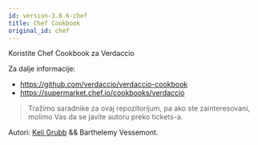 ```yaml
---
id: version-3.8.6-chef
title: Chef Cookbook
original_id: chef
---
```


Koristite Chef Cookbook za Verdaccio

Za dalje informacije:

* <https://github.com/verdaccio/verdaccio-cookbook>
* <https://supermarket.chef.io/cookbooks/verdaccio>

> Tražimo saradnike za ovaj repozitorijum, pa ako ste zainteresovani, molimo Vas da se javite autoru preko tickets-a.

Autori: [Keli Grubb](https://github.com/kgrubb) && Barthelemy Vessemont.